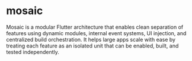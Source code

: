 # mosaic
Mosaic is a modular Flutter architecture that enables clean separation of features using dynamic modules, internal event systems, UI injection, and centralized build orchestration. It helps large apps scale with ease by treating each feature as an isolated unit that can be enabled, built, and tested independently.
